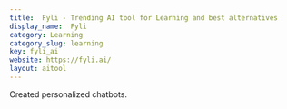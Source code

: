 ```yaml
---
title:  Fyli - Trending AI tool for Learning and best alternatives
display_name:  Fyli
category: Learning
category_slug: learning
key: fyli_ai
website: https://fyli.ai/
layout: aitool
---
```


Created personalized chatbots.
